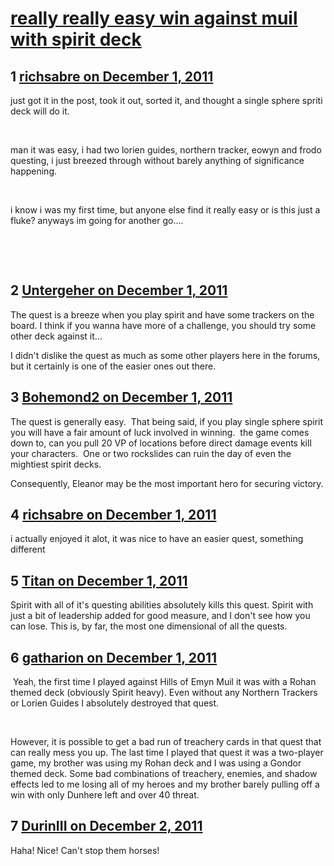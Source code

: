 # [really really easy win against muil with spirit deck](https://community.fantasyflightgames.com/topic/57004-really-really-easy-win-against-muil-with-spirit-deck/)

## 1 [richsabre on December 1, 2011](https://community.fantasyflightgames.com/topic/57004-really-really-easy-win-against-muil-with-spirit-deck/?do=findComment&comment=562447)

just got it in the post, took it out, sorted it, and thought a single sphere spriti deck will do it.

 

man it was easy, i had two lorien guides, northern tracker, eowyn and frodo questing, i just breezed through without barely anything of significance happening.

 

i know i was my first time, but anyone else find it really easy or is this just a fluke? anyways im going for another go....

 

 

## 2 [Untergeher on December 1, 2011](https://community.fantasyflightgames.com/topic/57004-really-really-easy-win-against-muil-with-spirit-deck/?do=findComment&comment=562478)

The quest is a breeze when you play spirit and have some trackers on the board. I think if you wanna have more of a challenge, you should try some other deck against it... 

I didn't dislike the quest as much as some other players here in the forums, but it certainly is one of the easier ones out there.

## 3 [Bohemond2 on December 1, 2011](https://community.fantasyflightgames.com/topic/57004-really-really-easy-win-against-muil-with-spirit-deck/?do=findComment&comment=562482)

The quest is generally easy.  That being said, if you play single sphere spirit you will have a fair amount of luck involved in winning.  the game comes down to, can you pull 20 VP of locations before direct damage events kill your characters.  One or two rockslides can ruin the day of even the mightiest spirit decks.

Consequently, Eleanor may be the most important hero for securing victory.

## 4 [richsabre on December 1, 2011](https://community.fantasyflightgames.com/topic/57004-really-really-easy-win-against-muil-with-spirit-deck/?do=findComment&comment=562556)

i actually enjoyed it alot, it was nice to have an easier quest, something different

## 5 [Titan on December 1, 2011](https://community.fantasyflightgames.com/topic/57004-really-really-easy-win-against-muil-with-spirit-deck/?do=findComment&comment=562601)

Spirit with all of it's questing abilities absolutely kills this quest. Spirit with just a bit of leadership added for good measure, and I don't see how you can lose. This is, by far, the most one dimensional of all the quests.

## 6 [gatharion on December 1, 2011](https://community.fantasyflightgames.com/topic/57004-really-really-easy-win-against-muil-with-spirit-deck/?do=findComment&comment=562619)

 Yeah, the first time I played against Hills of Emyn Muil it was with a Rohan themed deck (obviously Spirit heavy). Even without any Northern Trackers or Lorien Guides I absolutely destroyed that quest.

 

However, it is possible to get a bad run of treachery cards in that quest that can really mess you up. The last time I played that quest it was a two-player game, my brother was using my Rohan deck and I was using a Gondor themed deck. Some bad combinations of treachery, enemies, and shadow effects led to me losing all of my heroes and my brother barely pulling off a win with only Dunhere left and over 40 threat.

## 7 [DurinIII on December 2, 2011](https://community.fantasyflightgames.com/topic/57004-really-really-easy-win-against-muil-with-spirit-deck/?do=findComment&comment=562995)

Haha! Nice! Can't stop them horses! 

